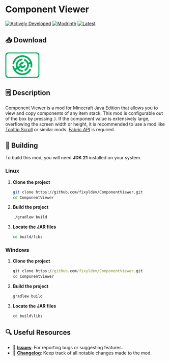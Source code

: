 # Component Viewer
[![Actively Developed](https://img.shields.io/badge/status-actively_developed-brightgreen?style=for-the-badge)](https://github.com/fixyldev/fixyldev/blob/main/STATUS.md#actively-developed)
[![Modrinth](https://img.shields.io/modrinth/dt/P9vIqP8R?style=for-the-badge&logo=modrinth&labelColor=gray&color=00af5c&label)](https://modrinth.com/mod/component-viewer)
[![Latest](https://img.shields.io/modrinth/game-versions/P9vIqP8R?style=for-the-badge&label=latest)](https://modrinth.com/mod/component-viewer/versions)

## 📥 Download
[<img src="https://github.com/fixyldev/fixyldev/blob/main/download/modrinth.svg" height="80">](https://modrinth.com/mod/component-viewer)

## 🗒️ Description
Component Viewer is a mod for Minecraft Java Edition that allows you to view and copy components of any item stack. This mod is configurable out of the box by pressing `J`. If the component value is extensively large, overflowing the screen width or height, it is recommended to use a mod like [Tooltip Scroll](https://modrinth.com/mod/tooltip-scroll) or similar mods. [Fabric API](https://modrinth.com/mod/fabric-api) is required.

## 🚀 Building
To build this mod, you will need **JDK 21** installed on your system.

### Linux
1. **Clone the project**
    ```sh
    git clone https://github.com/fixyldev/ComponentViewer.git
    cd ComponentViewer
    ```
2. **Build the project**
    ```sh
    ./gradlew build
    ```
3. **Locate the JAR files**
    ```sh
    cd build/libs
    ```

### Windows
1. **Clone the project**
    ```cmd
    git clone https://github.com/fixyldev/ComponentViewer.git
    cd ComponentViewer
    ```
2. **Build the project**
    ```cmd
    gradlew build
    ```
3. **Locate the JAR files**
    ```cmd
    cd build\libs
    ```

## 🔍 Useful Resources
- 🐛 [**Issues**](https://github.com/fixyldev/ComponentViewer/issues): For reporting bugs or suggesting features.
- 📝 [**Changelog**](https://modrinth.com/mod/component-viewer/changelog): Keep track of all notable changes made to the mod.
